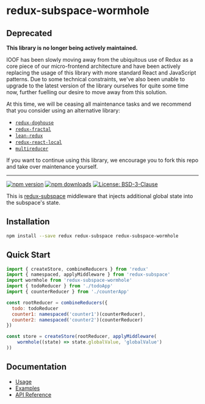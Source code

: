 # redux-subspace-wormhole

## Deprecated

**This library is no longer being actively maintained.**

IOOF has been slowly moving away from the ubiquitous use of Redux as a core piece of our micro-frontend architecture and have been actively replacing
the usage of this library with more standard React and JavaScript patterns.  Due to some technical constraints, we've also been unable to upgrade to
the latest version of the library ourselves for quite some time now, further fuelling our desire to move away from this solution.

At this time, we will be ceasing all maintenance tasks and we recommend that you consider using an alternative library:

* [`redux-doghouse`](https://www.npmjs.com/package/redux-doghouse)
* [`redux-fractal`](https://www.npmjs.com/package/redux-fractal)
* [`lean-redux`](https://www.npmjs.com/package/lean-redux)
* [`redux-react-local`](https://www.npmjs.com/package/redux-react-local)
* [`multireducer`](https://www.npmjs.com/package/multireducer)

If you want to continue using this library, we encourage you to fork this repo and take over maintenance yourself.

---

[![npm version](https://img.shields.io/npm/v/redux-subspace-wormhole.svg?style=flat-square)](https://www.npmjs.com/package/redux-subspace-wormhole)
[![npm downloads](https://img.shields.io/npm/dm/redux-subspace-wormhole.svg?style=flat-square)](https://www.npmjs.com/package/redux-subspace-wormhole)
[![License: BSD-3-Clause](https://img.shields.io/npm/l/redux-subspace-wormhole.svg?style=flat-square)](/LICENSE.md)

This is [redux-subspace](/) middleware that injects additional global state into the subspace's state.

## Installation

```sh
npm install --save redux redux-subspace redux-subspace-wormhole
```

## Quick Start

```javascript
import { createStore, combineReducers } from 'redux'
import { namespaced, applyMiddleware } from 'redux-subspace'
import wormhole from 'redux-subspace-wormhole'
import { todoReducer } from './todoApp'
import { counterReducer } from './counterApp'

const rootReducer = combineReducers({
  todo: todoReducer
  counter1: namespaced('counter1')(counterReducer),
  counter2: namespaced('counter2')(counterReducer)
})

const store = createStore(rootReducer, applyMiddleware(
    wormhole((state) => state.globalValue, 'globalValue')
))
```

## Documentation

* [Usage](https://ioof-holdings.github.io/redux-subspace/packages/redux-subspace-wormhole/docs/Usage.html)
* [Examples](https://ioof-holdings.github.io/redux-subspace/docs/Examples.html#general-examples)
* [API Reference](https://ioof-holdings.github.io/redux-subspace/packages/redux-subspace-wormhole/docs/api/)
